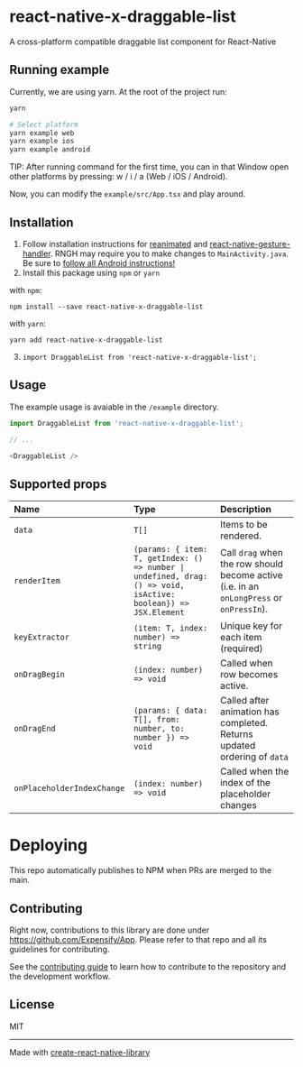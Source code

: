 # react-native-x-draggable-list

A cross-platform compatible draggable list component for React-Native

## Running example
Currently, we are using yarn. At the root of the project run:
```sh
yarn
```

```sh
# Select platform
yarn example web
yarn example ios
yarn example android
```

TIP: After running command for the first time, you can in that Window open other platforms by pressing: w / i / a (Web / iOS / Android).

Now, you can modify the `example/src/App.tsx` and play around.


## Installation
1. Follow installation instructions for [reanimated](https://github.com/kmagiera/react-native-reanimated) and [react-native-gesture-handler](https://github.com/kmagiera/react-native-gesture-handler). RNGH may require you to make changes to `MainActivity.java`. Be sure to [follow all Android instructions!](https://docs.swmansion.com/react-native-gesture-handler/docs/#android)
2. Install this package using `npm` or `yarn`

with `npm`:

```
npm install --save react-native-x-draggable-list
```

with `yarn`:

```
yarn add react-native-x-draggable-list
```

3. `import DraggableList from 'react-native-x-draggable-list';`

## Usage
The example usage is avaiable in the `/example` directory.

```js
import DraggableList from 'react-native-x-draggable-list';

// ...

<DraggableList />
```

## Supported props

| Name                       | Type                                                                                      | Description
| :------------------------- | :---------------------------------------------------------------------------------------- | :-----------------------------------------------------------------------------------------------------------------------------------------------------------------------------------------------------------------
| `data`                     | `T[]`                                                                                     | Items to be rendered.                                                                                                                                                                                              |                                                        |
| `renderItem`               | `(params: { item: T, getIndex: () => number \| undefined, drag: () => void, isActive: boolean}) => JSX.Element` | Call `drag` when the row should become active (i.e. in an `onLongPress` or `onPressIn`).                                                                                                                           |
| `keyExtractor`             | `(item: T, index: number) => string`                                                      | Unique key for each item (required)                                                                                                                                                                                          |
| `onDragBegin`              | `(index: number) => void`                                                                 | Called when row becomes active.                                                                                                                                                                              |
| `onDragEnd`                | `(params: { data: T[], from: number, to: number }) => void`                               | Called after animation has completed. Returns updated ordering of `data`                                                                                                                                           |
| `onPlaceholderIndexChange` | `(index: number) => void`                                                                 | Called when the index of the placeholder changes                                                                                                                                                                   |

# Deploying

This repo automatically publishes to NPM when PRs are merged to the main.

## Contributing

Right now, contributions to this library are done under https://github.com/Expensify/App. Please refer to that repo and all its guidelines for contributing.

See the [contributing guide](CONTRIBUTING.md) to learn how to contribute to the repository and the development workflow.

## License

MIT

---

Made with [create-react-native-library](https://github.com/callstack/react-native-builder-bob)
